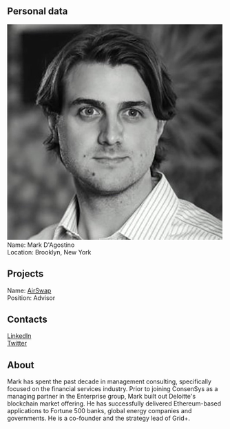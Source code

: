 ## Personal data
![Mark D'Agostino photo](../people/photo/mark_d'agostino.jpg)  
Name:  Mark D'Agostino    
Location: Brooklyn, New York  
## Projects 
Name: [AirSwap](../projects/airswap.md)  
Position: Advisor  
## Contacts
[LinkedIn](https://www.linkedin.com/in/markdagostinocpa/)  
[Twitter](https://twitter.com/mark_dago)  
## About
Mark has spent the past decade in management consulting, specifically focused on the financial services industry. Prior to joining ConsenSys as a managing partner in the Enterprise group, Mark built out Deloitte's blockchain market offering. He has successfully delivered Ethereum-based applications to Fortune 500 banks, global energy companies and governments. He is a co-founder and the strategy lead of Grid+. 